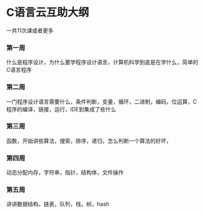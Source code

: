 # C语言云互助大纲

一共11次课或者更多

### 第一周

什么是程序设计，为什么要学程序设计语言，计算机科学到底是在学什么，简单的C语言程序

### 第二周

一门程序设计语言需要什么，条件判断，变量，循环，二进制，编码，位运算，C程序的编译，链接，运行，IDE到集成了些什么

### 第三周

函数，开始讲些算法，搜索，排序，递归，怎么判断一个算法的好坏，

### 第四周

动态分配内存，字符串，指针，结构体，文件操作

### 第五周

讲讲数据结构，链表，队列，栈，树，hash

